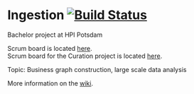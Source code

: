 # Ingestion [![Build Status](https://hpi.de/naumann/sites/ingestion/jenkins/buildStatus/icon?job=ingestion)](https://hpi.de/naumann/sites/ingestion/jenkins/job/ingestion/)
Bachelor project at HPI Potsdam

Scrum board is located [here](https://github.com/bpn1/ingestion/projects/1).  
Scrum board for the Curation project is located [here](https://github.com/bpn1/curation/projects/1).

Topic: Business graph construction, large scale data analysis

More information on the [wiki](https://github.com/bpn1/ingestion/wiki).
